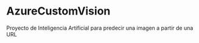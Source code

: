 # AzureCustomVision
Proyecto de Inteligencia Artificial para predecir una imagen a partir de una URL
